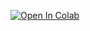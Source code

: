 
[![Open In Colab](https://colab.research.google.com/assets/colab-badge.svg)](https://colab.research.google.com/github/Rayliu115/DS_Project_Portfolio/blob/main/MobileGame_%20threshold_ABTest/code/A_B_Testing.ipynb)

